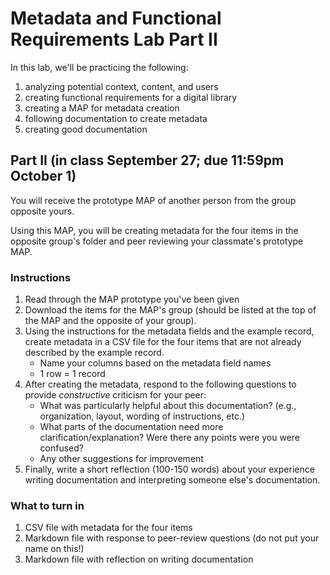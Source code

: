 # Metadata and Functional Requirements Lab Part II
In this lab, we'll be practicing the following:
1. analyzing potential context, content, and users
2. creating functional requirements for a digital library
3. creating a MAP for metadata creation
4. following documentation to create metadata
5. creating good documentation

## Part II (in class September 27; due 11:59pm October 1)
You will receive the prototype MAP of another person from the group opposite yours. 

Using this MAP, you will be creating metadata for the four items in the opposite group's folder and peer reviewing your classmate's prototype MAP. 

### Instructions
1. Read through the MAP prototype you've been given
2. Download the items for the MAP's group (should be listed at the top of the MAP and the opposite of your group). 
3. Using the instructions for the metadata fields and the example record, create metadata in a CSV file for the four items that are not already described by the example record.
    - Name your columns based on the metadata field names
    - 1 row = 1 record
4. After creating the metadata, respond to the following questions to provide *constructive* criticism for your peer:
    - What was particularly helpful about this documentation? (e.g., organization, layout, wording of instructions, etc.)
    - What parts of the documentation need more clarification/explanation? Were there any points were you were confused?
    - Any other suggestions for improvement
5. Finally, write a short reflection (100-150 words) about your experience writing documentation and interpreting someone else's documentation. 

### What to turn in
1. CSV file with metadata for the four items 
2. Markdown file with response to peer-review questions (do not put your name on this!)
3. Markdown file with reflection on writing documentation
